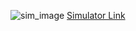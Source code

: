![sim_image](https://github.com/Sharp-Shark/Micro-Simulator/blob/main/image.jpg?raw=true)
[Simulator Link](https://micro-simulator.pythoncoffee.repl.co/)
